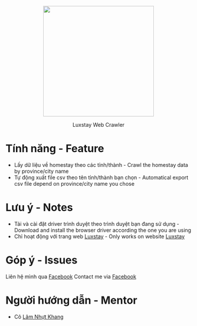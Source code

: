 <p align="center">
  <img height="300px" src="https://github.com/yllaw99/Luxstay-Web-Crawling/blob/main/image/output_csv.png"/>
 </p>
<p align="center">Luxstay Web Crawler</p>

# Tính năng - Feature
- Lấy dữ liệu về homestay theo các tỉnh/thành - Crawl the homestay data by province/city name
- Tự động xuất file csv theo tên tỉnh/thành bạn chọn - Automatical export csv file depend on province/city name you chose

# Lưu ý - Notes
- Tải và cài đặt driver trình duyệt theo trình duyệt bạn đang sử dụng - Download and install the browser driver according the one you are using
- Chỉ hoạt động với trang web [Luxstay](https://luxstay.com/vi/s) - Only works on website [Luxstay](https://luxstay.com/vi/s)

# Góp ý - Issues
Liên hệ mình qua [Facebook](https://facebook.com/yllaw99)
Contact me via [Facebook](https://facebook.com/yllaw99)

# Người hướng dẫn - Mentor
- Cô [Lâm Nhựt Khang](#Miss-Lam-Nhut-Khang)
